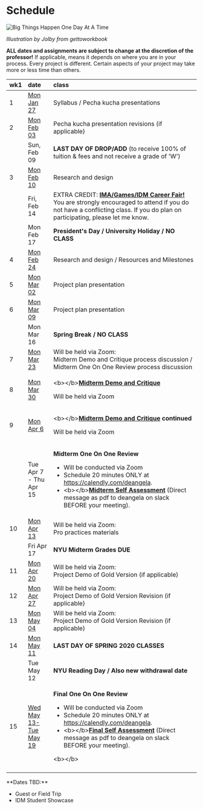 # Schedule

![Big Things Happen One Day At A Time](http://teaching.polishedsolid.com/images/gettoworkbook_big_things.png) 

_Illustration by Jolby from gettoworkbook_

**ALL dates and assignments are subject to change at the discretion of the professor!** If applicable, means it depends on where you are in your process. Every project is different. Certain aspects of your project may take more or less time than others.

<table>
  <thead>
    <tr>
      <th style="text-align:left">wk1</th>
      <th style="text-align:left">date</th>
      <th style="text-align:left">class</th>
    </tr>
  </thead>
  <tbody>
    <tr>
      <td style="text-align:left">1</td>
      <td style="text-align:left"><a href="week1_detail.md">Mon Jan 27</a>
      </td>
      <td style="text-align:left">Syllabus / Pecha kucha presentations</td>
    </tr>
    <tr>
      <td style="text-align:left">2</td>
      <td style="text-align:left"><a href="week2_detail.md">Mon Feb 03</a>
      </td>
      <td style="text-align:left">Pecha kucha presentation revisions (if applicable)</td>
    </tr>
    <tr>
      <td style="text-align:left"></td>
      <td style="text-align:left">Sun, Feb 09</td>
      <td style="text-align:left"><b>LAST DAY OF DROP/ADD</b> (to receive 100% of tuition &amp; fees and
        not receive a grade of &apos;W&apos;)</td>
    </tr>
    <tr>
      <td style="text-align:left">3</td>
      <td style="text-align:left"><a href="week3_detail.md">Mon Feb 10</a>
      </td>
      <td style="text-align:left">Research and design</td>
    </tr>
    <tr>
      <td style="text-align:left"></td>
      <td style="text-align:left">Fri, Feb 14</td>
      <td style="text-align:left">EXTRA CREDIT: <a href="https://tisch.nyu.edu/itp/events/spring-2020/ima-games-idm-career-fair"><b>IMA/Games/IDM Career Fair!</b></a> You
        are strongly encouraged to attend if you do not have a conflicting class.
        If you do plan on participating, please let me know.</td>
    </tr>
    <tr>
      <td style="text-align:left"></td>
      <td style="text-align:left">Mon Feb 17</td>
      <td style="text-align:left"><b>President&apos;s Day / University Holiday / NO CLASS</b>
      </td>
    </tr>
    <tr>
      <td style="text-align:left">4</td>
      <td style="text-align:left"><a href="week4_detail.md">Mon Feb 24</a>
      </td>
      <td style="text-align:left">Research and design / Resources and Milestones</td>
    </tr>
    <tr>
      <td style="text-align:left">5</td>
      <td style="text-align:left"><a href="week5_detail.md">Mon Mar 02</a>
      </td>
      <td style="text-align:left">Project plan presentation</td>
    </tr>
    <tr>
      <td style="text-align:left">6</td>
      <td style="text-align:left"><a href="week6_detail.md">Mon Mar 09</a>
      </td>
      <td style="text-align:left">Project plan presentation</td>
    </tr>
    <tr>
      <td style="text-align:left"></td>
      <td style="text-align:left">Mon Mar 16</td>
      <td style="text-align:left"><b>Spring Break / NO CLASS</b>
      </td>
    </tr>
    <tr>
      <td style="text-align:left">7</td>
      <td style="text-align:left"><a href="week7_detail.md">Mon Mar 23</a>
      </td>
      <td style="text-align:left">Will be held via Zoom:
        <br />Midterm Demo and Critique process discussion / Midterm One On One Review
        process discussion</td>
    </tr>
    <tr>
      <td style="text-align:left">8</td>
      <td style="text-align:left"><a href="week8_detail.md">Mon </a><a href="week8_detail.md">Mar 30</a>
      </td>
      <td style="text-align:left">
        <p>&lt;b&gt;&lt;/b&gt;<a href="../critiques-demos-presentations-and-exhibition/midterm-project-demo-instructions.md"><b>Midterm Demo and Critique</b></a><b> </b>
        </p>
        <p>Will be held via Zoom</p>
      </td>
    </tr>
    <tr>
      <td style="text-align:left">9</td>
      <td style="text-align:left"><a href="week9_detail.md">Mon Apr 6</a>
      </td>
      <td style="text-align:left">
        <p>&lt;b&gt;&lt;/b&gt;<a href="../critiques-demos-presentations-and-exhibition/midterm-project-demo-instructions.md"><b>Midterm Demo and Critique</b></a><b> continued </b>
        </p>
        <p>Will be held via Zoom</p>
      </td>
    </tr>
    <tr>
      <td style="text-align:left"></td>
      <td style="text-align:left">Tue Apr 7 - Thu Apr 15</td>
      <td style="text-align:left">
        <p><b>Midterm One On One Review</b>
        </p>
        <ul>
          <li>Will be conducted via Zoom</li>
          <li>Schedule 20 minutes ONLY at <a href="https://calendly.com/deangela">https://calendly.com/deangela</a>.</li>
          <li>&lt;b&gt;&lt;/b&gt;<a href="../end_of_semester_deliverables/midterm_self_assessment.md"><b>Midterm Self Assessment</b></a> (Direct
            message as pdf to deangela on slack BEFORE your meeting).</li>
        </ul>
      </td>
    </tr>
    <tr>
      <td style="text-align:left">10</td>
      <td style="text-align:left"> <a href="week11_detail.md">Mon Apr 13</a>
      </td>
      <td style="text-align:left">Will be held via Zoom:
        <br />Pro practices materials</td>
    </tr>
    <tr>
      <td style="text-align:left"></td>
      <td style="text-align:left">Fri Apr 17</td>
      <td style="text-align:left"><b>NYU Midterm Grades DUE</b>
      </td>
    </tr>
    <tr>
      <td style="text-align:left">11</td>
      <td style="text-align:left"><a href="week11_detail.md">Mon Apr 20</a>
      </td>
      <td style="text-align:left">Will be held via Zoom:
        <br />Project Demo of Gold Version (if applicable)</td>
    </tr>
    <tr>
      <td style="text-align:left">12</td>
      <td style="text-align:left"><a href="week12_detail.md">Mon Apr 27</a>
      </td>
      <td style="text-align:left">Will be held via Zoom:
        <br />Project Demo of Gold Version Revision (if applicable)</td>
    </tr>
    <tr>
      <td style="text-align:left">13</td>
      <td style="text-align:left"><a href="week13_detail.md">Mon May 04</a>
      </td>
      <td style="text-align:left">Will be held via Zoom:
        <br />Project Demo of Gold Version Revision (if applicable)</td>
    </tr>
    <tr>
      <td style="text-align:left">14</td>
      <td style="text-align:left"><a href="week14_detail.md">Mon May 11</a>
      </td>
      <td style="text-align:left"><b>LAST DAY OF SPRING 2020 CLASSES</b>
      </td>
    </tr>
    <tr>
      <td style="text-align:left"></td>
      <td style="text-align:left">Tue May 12</td>
      <td style="text-align:left"><b>NYU Reading Day / Also new withdrawal date</b>
      </td>
    </tr>
    <tr>
      <td style="text-align:left">15</td>
      <td style="text-align:left"><a href="week15_detail.md">Wed May 13-Tue May 19</a>
      </td>
      <td style="text-align:left">
        <p> <b>Final One On One Review</b>
        </p>
        <ul>
          <li>Will be conducted via Zoom</li>
          <li>Schedule 20 minutes ONLY at <a href="https://calendly.com/deangela">https://calendly.com/deangela</a>.</li>
          <li>&lt;b&gt;&lt;/b&gt;<a href="../end_of_semester_deliverables/final_self_assessment.md"><b>Final Self Assessment</b></a> (Direct
            message as pdf to deangela on slack BEFORE your meeting).</li>
        </ul>
        <p>&lt;b&gt;&lt;/b&gt;</p>
      </td>
    </tr>
    <tr>
      <td style="text-align:left"></td>
      <td style="text-align:left"></td>
      <td style="text-align:left"></td>
    </tr>
  </tbody>
</table>**Dates TBD:**

* Guest or Field Trip
* IDM Student Showcase

